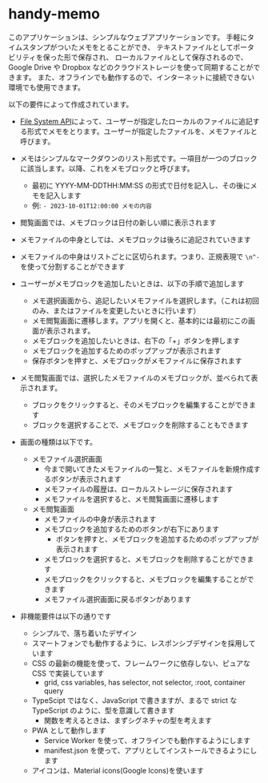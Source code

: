 # handy-memo

このアプリケーションは、シンプルなウェブアプリケーションです。
手軽にタイムスタンプがついたメモをとることができ、
テキストファイルとしてポータビリティを保った形で保存され、
ローカルファイルとして保存されるので、Google Drive や Dropbox などのクラウドストレージを使って同期することができます。
また、オフラインでも動作するので、インターネットに接続できない環境でも使用できます。

以下の要件によって作成されています。

- [File System API](https://developer.mozilla.org/en-US/docs/Web/API/File_System_API)によって、ユーザーが指定したローカルのファイルに追記する形式でメモをとります。ユーザーが指定したファイルを、メモファイルと呼びます。
- メモはシンプルなマークダウンのリスト形式です。一項目が一つのブロックに該当します。以降、これをメモブロックと呼びます。
  - 最初に YYYY-MM-DDTHH:MM:SS の形式で日付を記入し、その後にメモを記入します
  - 例: `- 2023-10-01T12:00:00 メモの内容`
- 閲覧画面では、メモブロックは日付の新しい順に表示されます
- メモファイルの中身としては、メモブロックは後ろに追記されていきます
- メモファイルの中身はリストごとに区切られます。つまり、正規表現で `\n^- `を使って分割することができます
- ユーザーがメモブロックを追加したいときは、以下の手順で追加します
  - メモ選択画面から、追記したいメモファイルを選択します。（これは初回のみ、またはファイルを変更したいときに行います）
  - メモ閲覧画面に遷移します。アプリを開くと、基本的には最初にこの画面が表示されます。
  - メモブロックを追加したいときは、右下の「+」ボタンを押します
  - メモブロックを追加するためのポップアップが表示されます
  - 保存ボタンを押すと、メモブロックがメモファイルに保存されます
- メモ閲覧画面では、選択したメモファイルのメモブロックが、並べられて表示されます。
  - ブロックをクリックすると、そのメモブロックを編集することができます
  - ブロックを選択することで、メモブロックを削除することもできます

- 画面の種類は以下です。
  - メモファイル選択画面
    - 今まで開いてきたメモファイルの一覧と、メモファイルを新規作成するボタンが表示されます
    - メモファイルの履歴は、ローカルストレージに保存されます
    - メモファイルを選択すると、メモ閲覧画面に遷移します
  - メモ閲覧画面
    - メモファイルの中身が表示されます
    - メモブロックを追加するためのボタンが右下にあります
      - ボタンを押すと、メモブロックを追加するためのポップアップが表示されます
    - メモブロックを選択すると、メモブロックを削除することができます
    - メモブロックをクリックすると、メモブロックを編集することができます
    - メモファイル選択画面に戻るボタンがあります

- 非機能要件は以下の通りです
  - シンプルで、落ち着いたデザイン
  - スマートフォンでも動作するように、レスポンシブデザインを採用しています
  - CSS の最新の機能を使って、フレームワークに依存しない、ピュアな CSS で実装しています
    - grid, css variables, has selector, not selector, :root, container query
  - TypeScipt ではなく、JavaScript で書きますが、まるで strict な TypeScript のように、型を意識して書きます
    - 関数を考えるときは、まずシグネチャの型を考えます
  - PWA として動作します
    - Service Worker を使って、オフラインでも動作するようにします
    - manifest.json を使って、アプリとしてインストールできるようにします
  - アイコンは、Material icons(Google Icons)を使います



